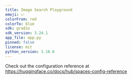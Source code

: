 ```yaml
---
title: Image Search Playground
emoji: 📈
colorFrom: red
colorTo: blue
sdk: gradio
sdk_version: 3.24.1
app_file: app.py
pinned: false
license: mit
python_version: 3.10.0
---
```


Check out the configuration reference at https://huggingface.co/docs/hub/spaces-config-reference
